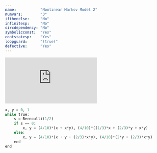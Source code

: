 ```yaml
---
name:           "Nonlinear Markov Model 2"
numvars:        "3"
ifthenelse:     "No"
infinitesp:     "No"
circdependency: "No"
symbolicconst:  "Yes"
contstatesp:    "Yes"
loopguard:      "(true)"
defective:      "Yes"
---
```


![equation](http://www.sciweavers.org/tex2img.php?eq=1%2Bsin%28mc%5E2%29&bc=White&fc=Black&im=jpg&fs=12&ff=arev&edit=)

```python
x, y = 0, 1
while true:
    s = Bernoulli(1/2)
    if s == 0:
        x, y = (4/10)*(x + x*y), (4/10)*((1/3)*x + (2/3)*y + x*y)
    else:
        x, y = (4/10)*(x + y + (2/3)*x*y), (4/10)*(2*y + (2/3)*x*y)
    end
end
```

